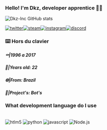 
### Hello! I'm Dkz, developer apprentice 👨‍🎓

![Dkz-Inc GitHub stats](https://github-readme-stats.vercel.app/api?username=Dev-Dkz&show_icons=true&theme=dark)

[![twitter](https://img.shields.io/badge/Twitter-1DA1F2?style=for-the-badge&logo=twitter&logoColor=white)](https://twitter.com/Dkz_Inc)[![steam](https://img.shields.io/badge/Steam-000000?style=for-the-badge&logo=steam&logoColor=white)](https://steamcommunity.com/id/jzn1996)[![instagram](https://img.shields.io/badge/Instagram-E4405F?style=for-the-badge&logo=instagram&logoColor=white)](https://www.instagram.com/dkz.inc?igsh=MWZ0bDNkdnI2bWc0MA%3D%3D&utm_source=qr)[![discord](https://img.shields.io/badge/Discord-7289DA?style=for-the-badge&logo=discord&logoColor=white)](https://discord.com/users/975853751929823242)

### ⌨️​ Hors du clavier

##### ⚰️|1996 a 2017
##### 👀|Years old: 22
##### 🌐|From: Brazil
##### 🔧|Project's: Bot's



### What development language do I use

<div style="display: inline_block"><br/>
  <img align="center" alt="htlm5" src="https://img.shields.io/badge/HTML5-E34F26?style=for-the-badge&logo=html5&logoColor=white"/>
  <img align="center" alt="python" src="https://img.shields.io/badge/Python-3776AB?style=for-the-badge&logo=python&logoColor=white"/>
  <img align="center" alt="javascript" src="https://img.shields.io/badge/JavaScript-F7DF1E?style=for-the-badge&logo=javascript&logoColor=black"/>
  <img align="center" alt="Node.js" src="https://img.shields.io/badge/Node.js-43853D?style=for-the-badge&logo=node.js&logoColor=white"/>
</div>
